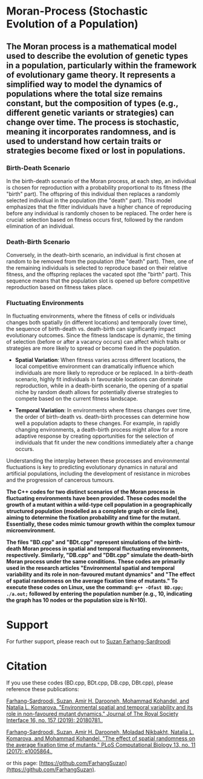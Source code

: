 # Moran-Process (Stochastic Evolution of a Population)
## The Moran process is a mathematical model used to describe the evolution of genetic types in a population, particularly within the framework of evolutionary game theory. It represents a simplified way to model the dynamics of populations where the total size remains constant, but the composition of types (e.g., different genetic variants or strategies) can change over time. The process is stochastic, meaning it incorporates randomness, and is used to understand how certain traits or strategies become fixed or lost in populations.

### Birth-Death Scenario

In the birth-death scenario of the Moran process, at each step, an individual is chosen for reproduction with a probability proportional to its fitness (the "birth" part). The offspring of this individual then replaces a randomly selected individual in the population (the "death" part). This model emphasizes that the fitter individuals have a higher chance of reproducing before any individual is randomly chosen to be replaced. The order here is crucial: selection based on fitness occurs first, followed by the random elimination of an individual.

### Death-Birth Scenario

Conversely, in the death-birth scenario, an individual is first chosen at random to be removed from the population (the "death" part). Then, one of the remaining individuals is selected to reproduce based on their relative fitness, and the offspring replaces the vacated spot (the "birth" part). This sequence means that the population slot is opened up before competitive reproduction based on fitness takes place.

### Fluctuating Environments

In fluctuating environments, where the fitness of cells or individuals changes both spatially (in different locations) and temporally (over time), the sequence of birth-death vs. death-birth can significantly impact evolutionary outcomes. Since the fitness landscape is dynamic, the timing of selection (before or after a vacancy occurs) can affect which traits or strategies are more likely to spread or become fixed in the population.

- **Spatial Variation**: When fitness varies across different locations, the local competitive environment can dramatically influence which individuals are more likely to reproduce or be replaced. In a birth-death scenario, highly fit individuals in favourable locations can dominate reproduction, while in a death-birth scenario, the opening of a spatial niche by random death allows for potentially diverse strategies to compete based on the current fitness landscape.

- **Temporal Variation**: In environments where fitness changes over time, the order of birth-death vs. death-birth processes can determine how well a population adapts to these changes. For example, in rapidly changing environments, a death-birth process might allow for a more adaptive response by creating opportunities for the selection of individuals that fit under the new conditions immediately after a change occurs.

Understanding the interplay between these processes and environmental fluctuations is key to predicting evolutionary dynamics in natural and artificial populations, including the development of resistance in microbes and the progression of cancerous tumours.

**The C++ codes for two distinct scenarios of the Moran process in fluctuating environments have been provided. These codes model the growth of a mutant within a wild-type cell population in a geographically structured population (modelled as a complete graph or circle line),  aiming to determine the fixation probability and time for the mutant. Essentially, these codes mimic tumour growth within the complex tumour microenvironment.** 

**The files "BD.cpp" and "BDt.cpp" represent simulations of the birth-death Moran process in spatial and temporal fluctuating environments, respectively. 
Similarly, "DB.cpp" and "DBt.cpp" simulate the death-birth Moran process under the same conditions. 
These codes are primarily used in the research articles "Environmental spatial and temporal variability and its role in non-favoured mutant dynamics" 
and "The effect of spatial randomness on the average fixation time of mutants." 
To execute these codes on Linux, use the command: `g++ -Ofast BD.cpp; ./a.out;` followed by 
entering the population number (e.g., 10, indicating the graph has 10 nodes or the population size is N=10).**

# Support

For further support, please reach out to [Suzan Farhang-Sardroodi](https://www.suzanfarhangsardroodi.com/)

# Citation

If you use these codes (BD.cpp, BDt.cpp, DB.cpp, DBt.cpp), please reference these publications: 

[Farhang-Sardroodi, Suzan, Amir H. Darooneh, Mohammad Kohandel, and Natalia L. Komarova. "Environmental spatial and temporal variability and its role in non-favoured mutant dynamics." Journal of The Royal Society Interface 16, no. 157 (2019): 20180781.](https://doi.org/10.1098/rsif.2018.0781),

[Farhang-Sardroodi, Suzan, Amir H. Darooneh, Moladad Nikbakht, Natalia L. Komarova, and Mohammad Kohandel. "The effect of spatial randomness on the average fixation time of mutants." PLoS Computational Biology 13, no. 11 (2017): e1005864.](https://doi.org/10.1371/journal.pcbi.1005864),

or this page: [https://github.com/FarhangSuzan](https://github.com/FarhangSuzan).

